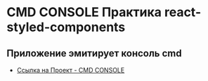 # CMD CONSOLE Практика react-styled-components

## Приложение эмитирует консоль cmd 

* [Ссылка на Проект - CMD CONSOLE](https://cmd-console-react-e3b5.vercel.app/)